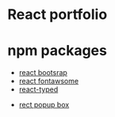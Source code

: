 # React portfolio

# npm packages

- [react bootsrap](https://www.npmjs.com/package/bootstrap)
- [react fontawsome](https://www.npmjs.com/package/@fortawesome/react-fontawesome)
- [react-typed](https://www.npmjs.com/package/react-typed)

* [rect popup box](https://www.npmjs.com/package/reactjs-popup)
